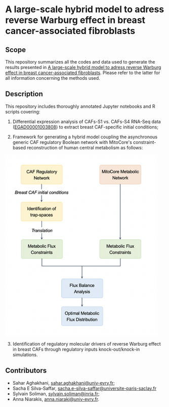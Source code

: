 # A large-scale hybrid model to adress reverse Warburg effect in breast cancer-associated fibroblasts

## Scope

This repository summarizes all the codes and data used to generate the results presented in [A large-scale hybrid model to adress reverse Warburg effect in breast cancer-associated fibroblasts](https://doi.org/10.1101/2022.07.20.500752). 
Please refer to the latter for all information concerning the methods used.


## Description

This repository includes thoroughly annotated Jupyter notebooks and R scripts covering:

1. Differential expression analysis of CAFs-S1 vs. CAFs-S4 RNA-Seq data ([EGAD00001003808](https://ega-archive.org/datasets/EGAD00001003808)) to extract breast CAF-specific initial conditions;

2. Framework for generating a hybrid model coupling the asynchronous generic CAF regulatory Boolean network with MitoCore's constraint-based reconstruction of human central metabolism as follows:

<img src="Framework_for_hybrid_modeling/workflow.png" width="480" height="570">

3. Identification of regulatory molecular drivers of reverse Warburg effect in breast CAFs through regulatory inputs knock-out/knock-in simulations. 


## Contributors

- Sahar Aghakhani, [sahar.aghakhani@univ-evry.fr](sahar.aghakhani@univ-evry.fr);
- Sacha E Silva-Saffar, [sacha.e-silva-saffar@universite-paris-saclay.fr](sacha.e-silva-saffar@universite-paris-saclay.fr)
- Sylvain Soliman, [sylvain.soliman@inria.fr](sylvain.soliman@inria.fr);
- Anna Niarakis, [anna.niaraki@univ-evry.fr](anna.niaraki@univ-evry.fr).
